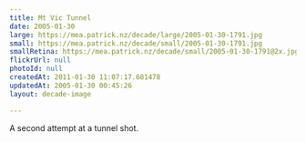 ```yaml
---
title: Mt Vic Tunnel
date: 2005-01-30
large: https://mea.patrick.nz/decade/large/2005-01-30-1791.jpg
small: https://mea.patrick.nz/decade/small/2005-01-30-1791.jpg
smallRetina: https://mea.patrick.nz/decade/small/2005-01-30-1791@2x.jpg
flickrUrl: null
photoId: null
createdAt: 2011-01-30 11:07:17.681478
updatedAt: 2005-01-30 00:45:26
layout: decade-image

---
```

A second attempt at a tunnel shot.
